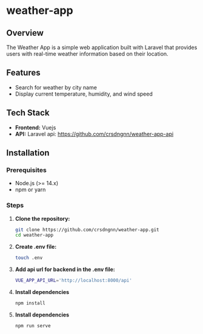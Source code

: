 # weather-app

## Overview

The Weather App is a simple web application built with Laravel that provides users with real-time weather information based on their location.

## Features

- Search for weather by city name
- Display current temperature, humidity, and wind speed

## Tech Stack

- **Frontend:** Vuejs
- **API:** Laravel api: https://github.com/crsdngnn/weather-app-api

## Installation

### Prerequisites

- Node.js (>= 14.x)
- npm or yarn

### Steps

1. **Clone the repository:**

   ```bash
   git clone https://github.com/crsdngnn/weather-app.git
   cd weather-app
   
2. **Create .env file:**

   ```bash
   touch .env

3. **Add api url for backend in the .env file:**
   ```bash
   VUE_APP_API_URL='http://localhost:8000/api'

4. **Install dependencies**
   ```bash
   npm install

5. **Install dependencies**
   ```bash
   npm run serve
